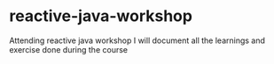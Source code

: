 # reactive-java-workshop
Attending reactive java workshop
I will document all the learnings and exercise done during the course
